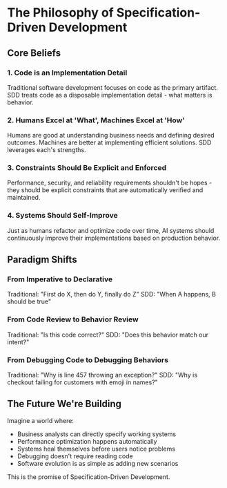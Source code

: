 # The Philosophy of Specification-Driven Development

## Core Beliefs

### 1. Code is an Implementation Detail
Traditional software development focuses on code as the primary artifact. SDD treats code as a disposable implementation detail - what matters is behavior.

### 2. Humans Excel at 'What', Machines Excel at 'How'
Humans are good at understanding business needs and defining desired outcomes. Machines are better at implementing efficient solutions. SDD leverages each's strengths.

### 3. Constraints Should Be Explicit and Enforced
Performance, security, and reliability requirements shouldn't be hopes - they should be explicit constraints that are automatically verified and maintained.

### 4. Systems Should Self-Improve
Just as humans refactor and optimize code over time, AI systems should continuously improve their implementations based on production behavior.

## Paradigm Shifts

### From Imperative to Declarative
Traditional: "First do X, then do Y, finally do Z"
SDD: "When A happens, B should be true"

### From Code Review to Behavior Review
Traditional: "Is this code correct?"
SDD: "Does this behavior match our intent?"

### From Debugging Code to Debugging Behaviors
Traditional: "Why is line 457 throwing an exception?"
SDD: "Why is checkout failing for customers with emoji in names?"

## The Future We're Building

Imagine a world where:
- Business analysts can directly specify working systems
- Performance optimization happens automatically
- Systems heal themselves before users notice problems
- Debugging doesn't require reading code
- Software evolution is as simple as adding new scenarios

This is the promise of Specification-Driven Development.
